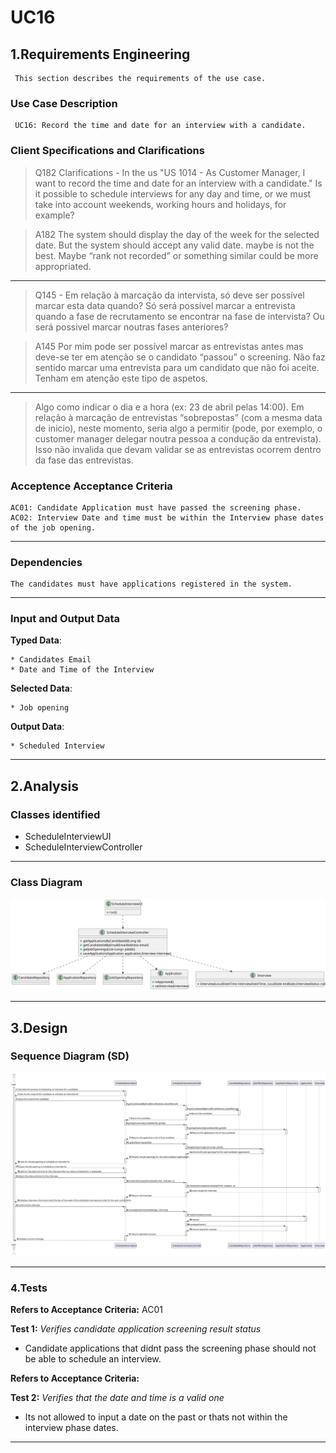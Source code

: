 # UC16 #

## 1.Requirements Engineering ##

     This section describes the requirements of the use case.

### Use Case Description ###

     UC16: Record the time and date for an interview with a candidate.

### Client Specifications and Clarifications ###

 > Q182 Clarifications -  In the us "US 1014 - As Customer Manager, I want to record the time and date for an interview with a candidate." Is it possible to schedule interviews for any day and time, or we must take into account weekends, working hours and holidays, for example?
 
 > A182 The system should display the day of the week for the selected date. But the system should accept any valid date.  maybe is not the best. Maybe “rank not recorded” or something similar could be more appropriated.
---
> Q145 -  Em relação à marcação da intervista, só deve ser possível marcar esta data quando? Só será possível marcar a entrevista quando a fase de recrutamento se encontrar na fase de intervista? Ou será possivel marcar noutras fases anteriores?

> A145 Por mim pode ser possível marcar as entrevistas antes mas deve-se ter em atenção se o candidato “passou” o screening. Não faz sentido marcar uma entrevista para um candidato que não foi aceite. Tenham em atenção este tipo de aspetos.
---

> Algo como indicar o dia e a hora (ex: 23 de abril pelas 14:00). Em relação à marcação de entrevistas “sobrepostas” (com a mesma data de inicio), neste momento, seria algo a permitir (pode, por exemplo, o customer manager delegar noutra pessoa a condução da entrevista). Isso não invalida que devam validar se as entrevistas ocorrem dentro da fase das entrevistas.

### Acceptence Acceptance Criteria ###

    AC01: Candidate Application must have passed the screening phase.
    AC02: Interview Date and time must be within the Interview phase dates of the job opening.

---

### Dependencies ###

    The candidates must have applications registered in the system.

---

### Input and Output Data ###

**Typed Data**:

    * Candidates Email
    * Date and Time of the Interview


**Selected Data**:

    * Job opening

**Output Data**:

    * Scheduled Interview

---

## 2.Analysis

### Classes identified ###

- ScheduleInterviewUI
- ScheduleInterviewController
---

### Class Diagram ###

![CD.svg](diagrams%2FCD.svg)

---

## 3.Design

### Sequence Diagram (SD) ###

![SD.svg](diagrams%2FSD.svg)

---

### 4.Tests

**Refers to Acceptance Criteria:** AC01

**Test 1:** *Verifies candidate application screening result status*

- Candidate applications that didnt pass the screening phase should not be able to schedule an interview.


**Refers to Acceptance Criteria:** 

**Test 2:** *Verifies that the date and time is a valid one*

- Its not allowed to input a date on the past or thats not within the interview phase dates.

---